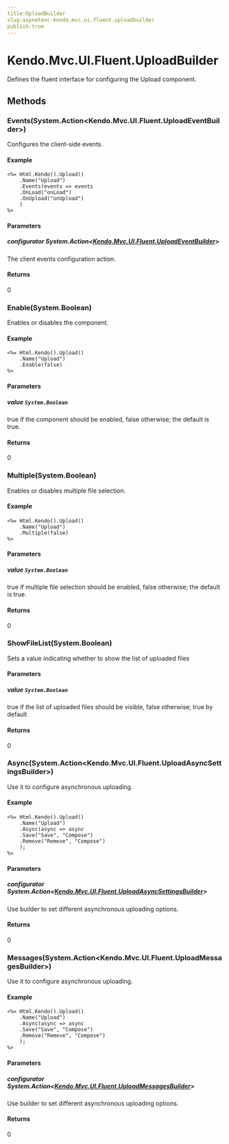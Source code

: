 ```yaml
---
title:UploadBuilder
slug:aspnetmvc-kendo.mvc.ui.fluent.uploadbuilder
publish:true
---
```


# Kendo.Mvc.UI.Fluent.UploadBuilder
Defines the fluent interface for configuring the Upload component.



## Methods

### Events(System.Action\<Kendo.Mvc.UI.Fluent.UploadEventBuilder\>)
Configures the client-side events.

#### Example

    <%= Html.Kendo().Upload()
        .Name("Upload")
        .Events(events => events
        .OnLoad("onLoad")
        .OnUpload("onUpload")
        )
    %>
        


#### Parameters

##### configurator System.Action<[Kendo.Mvc.UI.Fluent.UploadEventBuilder](/api/wrappers/aspnet-mvc/Kendo.Mvc.UI.Fluent/UploadEventBuilder)>
The client events configuration action.



#### Returns
0


### Enable(System.Boolean)
Enables or disables the component.

#### Example

    <%= Html.Kendo().Upload()
        .Name("Upload")
        .Enable(false)
    %>
        


#### Parameters

##### value `System.Boolean`
true if the component should be enabled, false otherwise; the default is true.



#### Returns
0


### Multiple(System.Boolean)
Enables or disables multiple file selection.

#### Example

    <%= Html.Kendo().Upload()
        .Name("Upload")
        .Multiple(false)
    %>
        


#### Parameters

##### value `System.Boolean`
true if multiple file selection should be enabled, false otherwise; the default is true.



#### Returns
0


### ShowFileList(System.Boolean)
Sets a value indicating whether to show the list of uploaded files


#### Parameters

##### value `System.Boolean`
true if the list of uploaded files should be visible, false otherwise; true by default



#### Returns
0


### Async(System.Action\<Kendo.Mvc.UI.Fluent.UploadAsyncSettingsBuilder\>)
Use it to configure asynchronous uploading.

#### Example

    <%= Html.Kendo().Upload()
        .Name("Upload")
        .Async(async => async
        .Save("Save", "Compose")
        .Remove("Remove", "Compose")
        );
    %>
        


#### Parameters

##### configurator System.Action<[Kendo.Mvc.UI.Fluent.UploadAsyncSettingsBuilder](/api/wrappers/aspnet-mvc/Kendo.Mvc.UI.Fluent/UploadAsyncSettingsBuilder)>
Use builder to set different asynchronous uploading options.



#### Returns
0


### Messages(System.Action\<Kendo.Mvc.UI.Fluent.UploadMessagesBuilder\>)
Use it to configure asynchronous uploading.

#### Example

    <%= Html.Kendo().Upload()
        .Name("Upload")
        .Async(async => async
        .Save("Save", "Compose")
        .Remove("Remove", "Compose")
        );
    %>
        


#### Parameters

##### configurator System.Action<[Kendo.Mvc.UI.Fluent.UploadMessagesBuilder](/api/wrappers/aspnet-mvc/Kendo.Mvc.UI.Fluent/UploadMessagesBuilder)>
Use builder to set different asynchronous uploading options.



#### Returns
0




